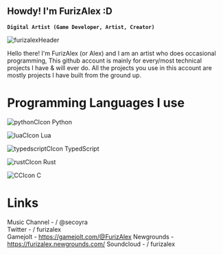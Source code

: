 ## Howdy! I'm FurizAlex :D
**`Digital Artist (Game Developer, Artist, Creator)`**

![furizalexHeader](https://github.com/user-attachments/assets/ede51c99-b186-4d8f-9e3d-3af0fb67a1aa)

Hello there! I'm FurizAlex (or Alex) and I am an artist who does occasional programming,
This github account is mainly for every/most technical projects I have & will ever do.
All the projects you use in this account are mostly projects I have built from the ground up.

# Programming Languages I use
![pythonCIcon](https://github.com/user-attachments/assets/4ad1f1ab-6228-46e1-a6f0-1a17b04f7b58) Python

![luaCIcon](https://github.com/user-attachments/assets/34adb9e1-572f-4991-860b-7cdd9dcd82a0) Lua

![typedscriptCIcon](https://github.com/user-attachments/assets/70faad91-74d5-419b-ac3d-83791b27f3a0) TypedScript

![rustCIcon](https://github.com/user-attachments/assets/d202cc0d-1add-4af9-befe-77e857fe7c5a) Rust

![CCIcon](https://github.com/user-attachments/assets/4253da2f-1aa5-49e6-a098-094cdad3b90b) C

# Links
Music Channel -    / @secoyra  
Twitter -   / furizalex  
Gamejolt - https://gamejolt.com/@FurizAlex
Newgrounds - https://furizalex.newgrounds.com/
Soundcloud -   / furizalex  
